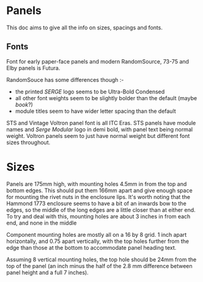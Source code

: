 # Panels

This doc aims to give all the info on sizes, spacings and fonts.

## Fonts

Font for early paper-face panels and modern RandomSource, 73-75 and Elby panels is Futura.

RandomSouce has some differences though :-

* the printed *SERGE* logo seems to be Ultra-Bold Condensed
* all other font weights seem to be slightly bolder than the default (maybe *book*?)
* module titles seem to have wider letter spacing than the default

STS and Vintage Voltron panel font is all ITC Eras.
STS panels have module names and *Serge Modular* logo in demi bold, with panel text being normal weight. Voltron panels seem to just have normal weight but different font sizes throughout.

# Sizes

Panels are 175mm high, with mounting holes 4.5mm in from the top and bottom edges. This should put them 166mm apart and give enough space for mounting the rivet nuts in the enclosure lips.
It's worth noting that the Hammond 1773 enclosure seems to have a bit of an inwards bow to the edges, so the middle of the long edges are a little closer than at either end. To try and deal with this, mounting holes are about 3 inches in from each end, and none in the middle

Component mounting holes are mostly all on a 16 by 8 grid. 1 inch apart horizontally, and 0.75 apart vertically, with the top holes further from the edge than those at the bottom to accommodate panel heading text.

Assuming 8 vertical mounting holes, the top hole should be 24mm from the top of the panel (an inch minus the half of the 2.8 mm difference between panel height and a full 7 inches).
